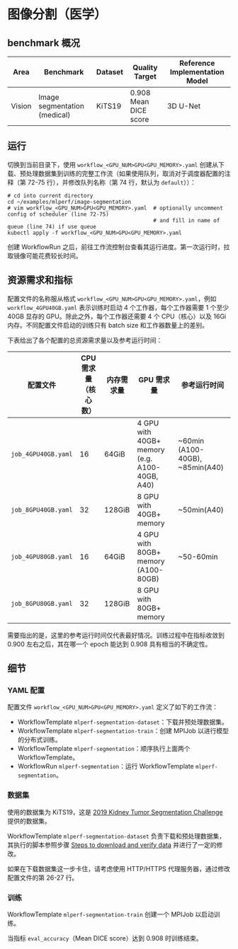 # 图像分割（医学）

## benchmark 概况

| Area   | Benchmark                    | Dataset | Quality Target        | Reference Implementation Model |
| ------ | ---------------------------- | ------- | --------------------- | ------------------------------ |
| Vision | Image segmentation (medical) | KiTS19  | 0.908 Mean DICE score | 3D U-Net                       |

## 运行

切换到当前目录下，使用 `workflow_<GPU_NUM>GPU<GPU_MEMORY>.yaml` 创建从下载、预处理数据集到训练的完整工作流（如果使用队列，取消对于调度器配置的注释（第 72-75 行），并修改队列名称（第 74 行，默认为 `default`））：

```shell
# cd into current directory
cd ~/examples/mlperf/image-segmentation
# vim workflow_<GPU_NUM>GPU<GPU_MEMORY>.yaml  # optionally uncomment config of scheduler (line 72-75)
                                              # and fill in name of queue (line 74) if use queue
kubectl apply -f workflow_<GPU_NUM>GPU<GPU_MEMORY>.yaml
```

创建 WorkflowRun 之后，前往工作流控制台查看其运行进度。第一次运行时，拉取镜像可能花费较长时间。

## 资源需求和指标

配置文件的名称服从格式 `workflow_<GPU_NUM>GPU<GPU_MEMORY>.yaml`，例如 `workflow_4GPU40GB.yaml` 表示训练时启动 4 个工作器，每个工作器需要 1 个至少 40GB 显存的 GPU。除此之外，每个工作器还需要 4 个 CPU（核心）以及 16Gi 内存。不同配置文件启动的训练只有 batch size 和工作器数量上的差别。

下表给出了各个配置的总资源需求量以及参考运行时间：

| 配置文件            | CPU 需求量（核心数） | 内存需求量 | GPU 需求量                                    | 参考运行时间                    |
| ------------------- | -------------------- | ---------- | --------------------------------------------- | ------------------------------- |
| `job_4GPU40GB.yaml` | 16                   | 64GiB      | 4 GPU with 40GB+ memory (e.g. A100-40GB, A40) | ~60min (A100-40GB), ~85min(A40) |
| `job_8GPU40GB.yaml` | 32                   | 128GiB     | 8 GPU with 40GB+ memory                       | ~50min(A40)                     |
| `job_4GPU80GB.yaml` | 16                   | 64GiB      | 4 GPU with 80GB+ memory (A100-80GB)           | ~50-60min                       |
| `job_8GPU80GB.yaml` | 32                   | 128GiB     | 8 GPU with 80GB+ memory                       |                                 |

需要指出的是，这里的参考运行时间仅代表最好情况。训练过程中在指标收敛到 0.900 左右之后，其在哪一个 epoch 能达到 0.908 具有相当的不确定性。

## 细节

### YAML 配置

配置文件 `workflow_<GPU_NUM>GPU<GPU_MEMORY>.yaml` 定义了如下的工作流：

* WorkflowTemplate `mlperf-segmentation-dataset`：下载并预处理数据集。
* WorkflowTemplate `mlperf-segmentation-train`：创建 MPIJob 以进行模型的分布式训练。
* WorkflowTemplate `mlperf-segmentation`：顺序执行上面两个 WorkflowTemplate。
* WorkflowRun `mlperf-segmentation`：运行 WorkflowTemplate `mlperf-segmentation`。

### 数据集

使用的数据集为 KiTS19，这是 [2019 Kidney Tumor Segmentation Challenge](https://kits19.grand-challenge.org/) 提供的数据集。

WorkflowTemplate `mlperf-segmentation-dataset` 负责下载和预处理数据集，其执行的脚本参照步骤 [Steps to download and verify data](https://github.com/mlcommons/training_results_v2.1/tree/main/NVIDIA/benchmarks/unet3d/implementations/mxnet-22.04#steps-to-download-and-verify-data) 并进行了一定的修改。

如果在下载数据集这一步卡住，请考虑使用 HTTP/HTTPS 代理服务器，通过修改配置文件的第 26-27 行。

### 训练

WorkflowTemplate `mlperf-segmentation-train` 创建一个 MPIJob 以启动训练。

当指标 `eval_accuracy`（Mean DICE score）达到 0.908 时训练结束。
